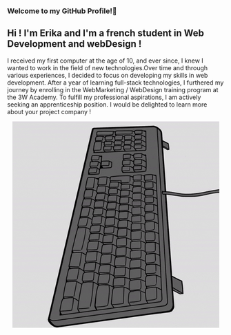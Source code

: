### Welcome to my GitHub Profile!👋

## Hi ! I'm Erika and I'm a french student in Web Development and webDesign ! 

I received my first computer at the age of 10, and ever since, I knew I wanted to work in the field of new technologies.Over time and through various experiences, I decided to focus on developing my skills in web development. After a year of learning full-stack technologies, I furthered my journey by enrolling in the WebMarketing / WebDesign training program at the 3W Academy. 
To fulfill my professional aspirations, I am actively seeking an apprenticeship position. I would be delighted to learn more about your project company !
<p align="center">
  <img src="https://github.com/Coussecousse/Coussecousse/blob/main/giphy.gif" alt="Pingouin image"/>
</p>
